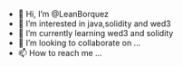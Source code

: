 - 👋 Hi, I’m @LeanBorquez
- 👀 I’m interested in java,solidity and wed3
- 🌱 I’m currently learning wed3 and solidity
- 💞️ I’m looking to collaborate on ...
- 📫 How to reach me ...

<!---
LeanBorquez/LeanBorquez is a ✨ special ✨ repository because its `README.md` (this file) appears on your GitHub profile.
You can click the Preview link to take a look at your changes.
--->
